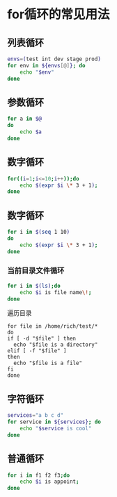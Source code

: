 

# for循环的常见用法


## 列表循环

```bash
envs=(test int dev stage prod)
for env in ${envs[@]}; do 
    echo "$env"
done
```

## 参数循环

```bash
for a in $@
do
    echo $a
done
```

## 数字循环

```bash
for((i=1;i<=10;i++));do 
    echo $(expr $i \* 3 + 1);
done
```

## 数字循环

```bash
for i in $(seq 1 10)
do 
    echo $(expr $i \* 3 + 1);
done
```

### 当前目录文件循环

```bash
for i in $(ls);do 
    echo $i is file name\!;
done
```

遍历目录
```shell
for file in /home/rich/test/*
do
if [ -d "$file" ] then
  echo "$file is a directory" 
elif [ -f "$file" ]
then
  echo "$file is a file"
fi
done
```

## 字符循环

```bash
services="a b c d"
for service in ${services}; do
    echo "$service is cool"
done
```

## 普通循环

```bash
for i in f1 f2 f3;do
    echo $i is appoint;
done
```

